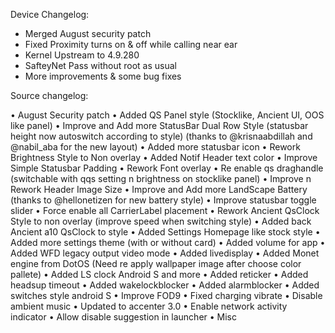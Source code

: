 Device Changelog:

* Merged August security patch
* Fixed Proximity turns on & off while calling near ear
* Kernel Upstream to 4.9.280
* SafteyNet Pass without root as usual
* More improvements & some bug fixes

Source changelog:

• August Security patch
• Added QS Panel style (Stocklike, Ancient UI, OOS like panel)
• Improve and Add more StatusBar Dual Row Style (statusbar height now autoswitch according to style)
  (thanks to @krisnaabdillah and @nabil_aba for the new layout)
• Added more statusbar icon
• Rework Brightness Style to Non overlay
• Added Notif Header text color
• Improve Simple Statusbar Padding
• Rework Font overlay
• Re enable qs draghandle (switchable with qqs setting n brightness on stocklike panel)
• Improve n Rework Header Image Size
• Improve and Add more LandScape Battery (thanks to @hellonetizen for new battery style)
• Improve statusbar toggle slider
• Force enable all CarrierLabel placement
• Rework Ancient QsClock Style to non overlay (improve speed when switching style)
• Added back Ancient a10 QsClock to style
• Added Settings Homepage like stock style
• Added more settings theme (with or without card)
• Added volume for app
• Added WFD legacy output video mode
• Added livedisplay
• Added Monet engine from DotOS (Need re apply wallpaper image after choose color pallete)
• Added LS clock Android S and more
• Added reticker
• Added headsup timeout
• Added wakelockblocker
• Added alarmblocker
• Added switches style android S
• Improve FOD9
• Fixed charging vibrate
• Disable ambient music
• Updated to accenter 3.0
• Enable network activity indicator
• Allow disable suggestion in launcher
• Misc

